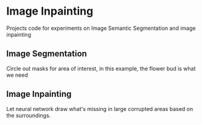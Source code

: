 # Image Inpainting
Projects code for experiments on Image Semantic Segmentation and image inpainting

## Image Segmentation
Circle out masks for area of interest, in this example, the flower bud is what we need


## Image Inpainting
Let neural network draw what's missing in large corrupted areas based on the surroundings.
